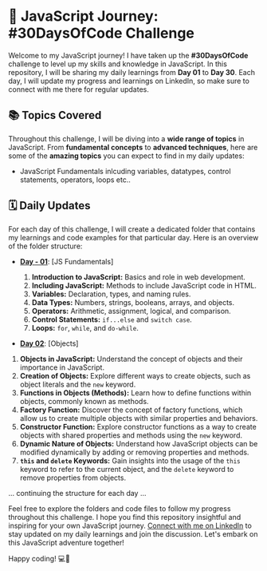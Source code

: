 # 🚀 JavaScript Journey: #30DaysOfCode Challenge

Welcome to my JavaScript journey! I have taken up the **#30DaysOfCode** challenge to level up my skills and knowledge in JavaScript. In this repository, I will be sharing my daily learnings from **Day 01** to **Day 30**. Each day, I will update my progress and learnings on LinkedIn, so make sure to connect with me there for regular updates.

## 📚 Topics Covered

Throughout this challenge, I will be diving into a **wide range of topics** in JavaScript. From **fundamental concepts** to **advanced techniques**, here are some of the **amazing topics** you can expect to find in my daily updates:

- JavaScript Fundamentals inlcuding variables, datatypes, control statements, operators, loops etc..

## 🗓️ Daily Updates

For each day of this challenge, I will create a dedicated folder that contains my learnings and code examples for that particular day. Here is an overview of the folder structure:

- **[Day - 01](/Day%2001)**: [JS Fundamentals]
  1. **Introduction to JavaScript:** Basics and role in web development.
  2. **Including JavaScript:** Methods to include JavaScript code in HTML.
  3. **Variables:** Declaration, types, and naming rules.
  4. **Data Types:** Numbers, strings, booleans, arrays, and objects.
  5. **Operators:** Arithmetic, assignment, logical, and comparison.
  6. **Control Statements:** `if...else` and `switch case`.
  7. **Loops:** `for`, `while`, and `do-while`.

- **[Day 02](/Day%2002)**: [Objects]
1. **Objects in JavaScript:** Understand the concept of objects and their importance in JavaScript.
2. **Creation of Objects:** Explore different ways to create objects, such as object literals and the `new` keyword.
3. **Functions in Objects (Methods):** Learn how to define functions within objects, commonly known as methods.
4. **Factory Function:** Discover the concept of factory functions, which allow us to create multiple objects with similar properties and behaviors.
5. **Constructor Function:** Explore constructor functions as a way to create objects with shared properties and methods using the `new` keyword.
6. **Dynamic Nature of Objects:** Understand how JavaScript objects can be modified dynamically by adding or removing properties and methods.
7. **`this` and `delete` Keywords:** Gain insights into the usage of the `this` keyword to refer to the current object, and the `delete` keyword to remove properties from objects.

... continuing the structure for each day ...

Feel free to explore the folders and code files to follow my progress throughout this challenge. I hope you find this repository insightful and inspiring for your own JavaScript journey. [Connect with me on LinkedIn](https://www.linkedin.com/in/dashvanth-raj-hc)  to stay updated on my daily learnings and join the discussion. Let's embark on this JavaScript adventure together! 

Happy coding! 💻🎉

